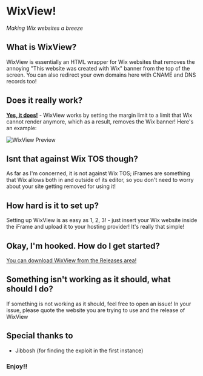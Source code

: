 # WixView!
*Making Wix websites a breeze*

## What is WixView?
WixView is essentially an HTML wrapper for Wix websites that removes the annoying "This website was created with Wix" banner from the top of the screen. You can also redirect your own domains here with CNAME and DNS records too! 

## Does it really work?
**[Yes, it does!](https://ralzitech.github.io)** - WixView works by setting the margin limit to a limit that Wix cannot render anymore, which as a result, removes the Wix banner! Here's an example:

![WixView Preview](https://github.com/user-attachments/assets/696c6429-c301-4d23-b695-b221e15033ce)

## Isnt that against Wix TOS though?
As far as I'm concerned, it is not against Wix TOS; iFrames are something that Wix allows both in and outside of its editor, so you don't need to worry about your site getting removed for using it!

## How hard is it to set up?
Setting up WixView is as easy as 1, 2, 3! - just insert your Wix website inside the iFrame and upload it to your hosting provider! It's really that simple!

## Okay, I'm hooked. How do I get started?
[You can download WixView from the Releases area!](https://github.com/ralzitech/wixview/releases)

## Something isn't working as it should, what should I do?
If something is not working as it should, feel free to open an issue! In your issue, please quote the website you are trying to use and the release of WixView

## Special thanks to
- Jibbosh (for finding the exploit in the first instance)

### Enjoy!!

